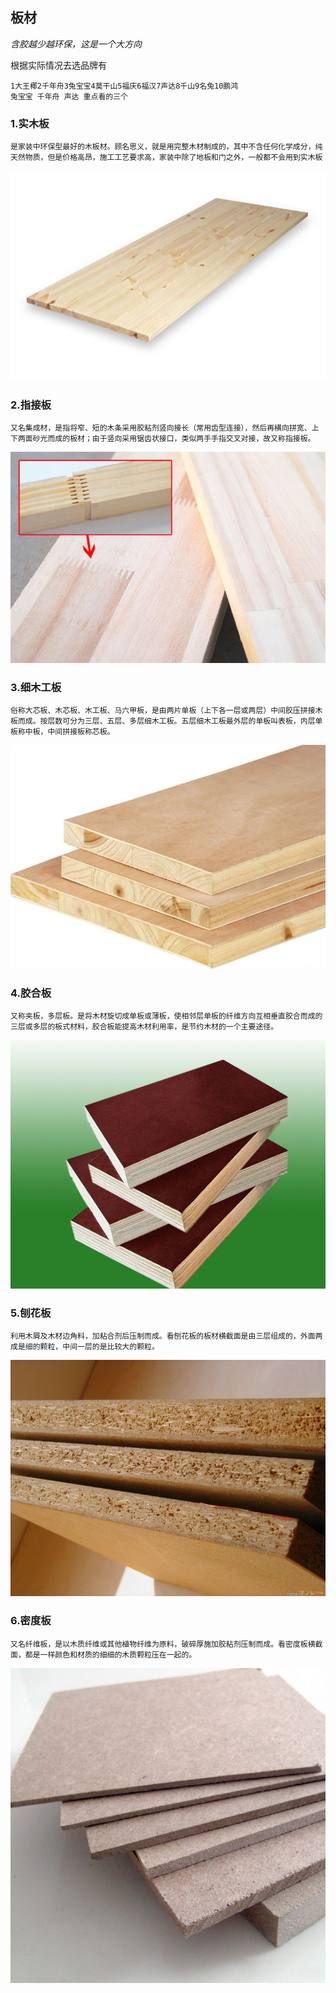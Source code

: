 ## 板材

*含胶越少越环保，这是一个大方向*

根据实际情况去选品牌有

``` wi
1大王椰2千年舟3兔宝宝4莫干山5福庆6福汉7声达8千山9名兔10鹏鸿
兔宝宝 千年舟 声达 重点看的三个
```



###  1.实木板

```
是家装中环保型最好的木板材。顾名思义，就是用完整木材制成的，其中不含任何化学成分，纯天然物质，但是价格高昂，施工工艺要求高，家装中除了地板和门之外，一般都不会用到实木板
```

![01](../../images/ban01.jpg)

### 2.指接板

``` wiki
又名集成材，是指将窄、短的木条采用胶粘剂竖向接长（常用齿型连接），然后再横向拼宽、上下两面砂光而成的板材；由于竖向采用锯齿状接口，类似两手手指交叉对接，故又称指接板。
```

![01](../../images/ban02.jpg)

### 3.细木工板

``` wiki
俗称大芯板、木芯板、木工板、马六甲板，是由两片单板（上下各一层或两层）中间胶压拼接木板而成。按层数可分为三层、五层、多层细木工板。五层细木工板最外层的单板叫表板，内层单板称中板，中间拼接板称芯板。
```

![01](../../images/ban03.jpg)

### 4.胶合板

``` wiki
又称夹板，多层板。是将木材旋切成单板或薄板，使相邻层单板的纤维方向互相垂直胶合而成的三层或多层的板式材料，胶合板能提高木材利用率，是节约木材的一个主要途径。
```

![01](../../images/ban04.jpg)

### 5.刨花板

``` wiki
利用木屑及木材边角料，加粘合剂后压制而成。看刨花板的板材横截面是由三层组成的，外面两成是细的颗粒，中间一层的是比较大的颗粒。
```

![01](../../images/ban05.jpg)

### 6.密度板

``` wiki
又名纤维板，是以木质纤维或其他植物纤维为原料，破碎厚施加胶粘剂压制而成。看密度板横截面，都是一样颜色和材质的细细的木质颗粒压在一起的。
```

![01](../../images/ban06.jpg)